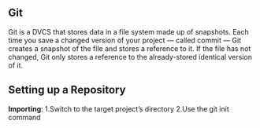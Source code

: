 ## Git

Git is a DVCS that stores data in a file system made up of snapshots. Each time you save a changed version of your project — called commit — Git creates a snapshot of the file and stores a reference to it. If the file has not changed, Git only stores a reference to the already-stored identical version of it.

## Setting up a Repository
**Importing**: 1.Switch to the target project’s directory
               2.Use the git init command
